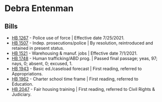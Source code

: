 # Debra Entenman
## Bills
* [HB 1267](/bill/2021-22/hb/1267/) - Police use of force | Effective date 7/25/2021.
* [HB 1507](/bill/2021-22/hb/1507/) - Indep. prosecutions/police | By resolution, reintroduced and retained in present status.
* [HB 1521](/bill/2021-22/hb/1521/) - Warehousing & manuf. jobs | Effective date 7/1/2021.
* [HB 1748](/bill/2021-22/hb/1748/) - Human trafficking/ABD prog. | Passed final passage; yeas, 97; nays, 0; absent, 0; excused, 1.
* [HB 1943](/bill/2021-22/hb/1943/) - Basic ed./caseload forecast | First reading, referred to Appropriations.
* [HB 1962](/bill/2021-22/hb/1962/) - Charter school time frame | First reading, referred to Education.
* [HB 2047](/bill/2021-22/hb/2047/) - Fair housing training | First reading, referred to Civil Rights & Judiciary.
